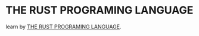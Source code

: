 # THE RUST PROGRAMING LANGUAGE

learn by [THE RUST PROGRAMING LANGUAGE](https://doc.rust-lang.org/book/).